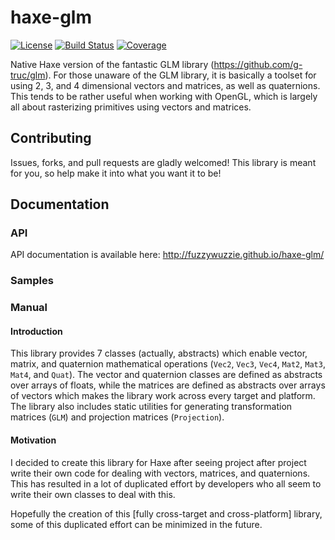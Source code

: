 # haxe-glm
[![License](https://img.shields.io/badge/license-MIT-blue.svg?style=flat-square)](https://github.com/FuzzyWuzzie/haxe-glm/blob/master/LICENSE) [![Build Status](https://img.shields.io/travis/FuzzyWuzzie/haxe-glm.svg?style=flat-square)](https://travis-ci.org/FuzzyWuzzie/haxe-glm) [![Coverage](https://img.shields.io/badge/coverage-100%25-brightgreen.svg?style=flat-square)](https://github.com/FuzzyWuzzie/haxe-glm/blob/master/coverage.json)

Native Haxe version of the fantastic GLM library (https://github.com/g-truc/glm). For those unaware of the GLM library, it is basically a toolset for using 2, 3, and 4 dimensional vectors and matrices, as well as quaternions. This tends to be rather useful when working with OpenGL, which is largely all about rasterizing primitives using vectors and matrices.

## Contributing

Issues, forks, and pull requests are gladly welcomed! This library is meant for you, so help make it into what you want it to be!

## Documentation

### API

API documentation is available here: http://fuzzywuzzie.github.io/haxe-glm/

### Samples

### Manual

#### Introduction

This library provides 7 classes (actually, abstracts) which enable vector, matrix, and quaternion mathematical operations (`Vec2`, `Vec3`, `Vec4`, `Mat2`, `Mat3`, `Mat4`, and `Quat`). The vector and quaternion classes are defined as abstracts over arrays of floats, while the matrices are defined as abstracts over arrays of vectors which makes the library work across every target and platform. The library also includes static utilities for generating transformation matrices (`GLM`) and projection matrices (`Projection`).

#### Motivation

I decided to create this library for Haxe after seeing project after project write their own code for dealing with vectors, matrices, and quaternions. This has resulted in a lot of duplicated effort by developers who all seem to write their own classes to deal with this.

Hopefully the creation of this [fully cross-target and cross-platform] library, some of this duplicated effort can be minimized in the future.

